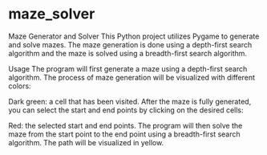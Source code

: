 # maze_solver
Maze Generator and Solver
This Python project utilizes Pygame to generate and solve mazes. The maze generation is done using a depth-first search algorithm and the maze is solved using a breadth-first search algorithm.

Usage
The program will first generate a maze using a depth-first search algorithm. The process of maze generation will be visualized with different colors:

Dark green: a cell that has been visited.
After the maze is fully generated, you can select the start and end points by clicking on the desired cells:

Red: the selected start and end points.
The program will then solve the maze from the start point to the end point using a breadth-first search algorithm. The path will be visualized in yellow.
